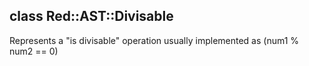class Red::AST::Divisable
-------------------------

Represents a "is divisable" operation usually implemented as (num1 % num2 == 0)

